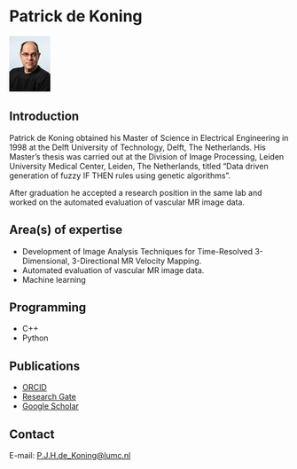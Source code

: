 # Patrick de Koning
![](../assets/img/Patrick_de_Koning_small.jpg)

##  Introduction
Patrick de Koning obtained his Master of Science in Electrical Engineering in 1998 at the Delft University of Technology, Delft, The Netherlands. His Master’s thesis was carried out at the Division of Image Processing, Leiden University Medical Center, Leiden, The Netherlands, titled “Data driven generation of fuzzy IF THEN rules using genetic algorithms”.

After graduation he accepted a research position in the same lab and worked on the automated evaluation of vascular MR image data.

## Area(s) of expertise
- Development of Image Analysis Techniques for Time-Resolved 3-Dimensional, 3-Directional MR Velocity Mapping.
- Automated evaluation of vascular MR image data.
- Machine learning

## Programming
- C++
- Python

## Publications
- [ORCID](https://orcid.org/0000-0002-5327-270X)
- [Research Gate](https://www.researchgate.net/scientific-contributions/Patrick-J-H-de-Koning-35145643)
- [Google Scholar](https://scholar.google.com/citations?user=yPpPLygAAAAJ&hl=nl&oi=ao)

## Contact
E-mail: P.J.H.de_Koning@lumc.nl